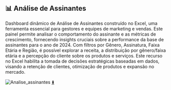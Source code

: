 ## 📊 Análise de Assinantes

Dashboard dinâmico de Análise de Assinantes construído no Excel, uma ferramenta essencial para gestores e equipes de marketing e vendas. Este painel permite analisar o comportamento do assinante e as métricas de crescimento, fornecendo insights cruciais sobre a performance da base de assinantes para o ano de 2024. Com filtros por Gênero, Assinatura, Faixa Etária e Região, é possível explorar a receita, a distribuição por gênero/faixa etária e a percepção do cliente sobre os produtos e serviços. Este recurso no Excel habilita a tomada de decisões estratégicas baseadas em dados, visando a retenção de clientes, otimização de produtos e expansão no mercado.

![Analise_assinantes](https://github.com/user-attachments/assets/f1c78be8-dda7-4936-9f4b-39e46f985293)
[⬇️](https://github.com/jpgoot22/portifolio/blob/main/Excel/Analise_assinantes/Analise_assinantes.xlsx)

